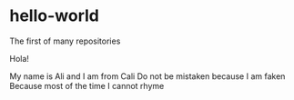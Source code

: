 # hello-world
The first of many repositories

Hola!

My name is Ali and I am from Cali
Do not be mistaken because I am faken
Because most of the time I cannot rhyme
